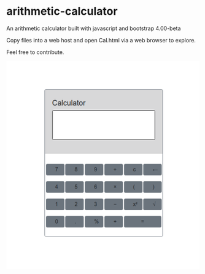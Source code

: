# arithmetic-calculator

An arithmetic calculator built with javascript and bootstrap 4.00-beta

Copy files into a web host and open Cal.html via a web browser to explore.

Feel free to contribute.

<p><img src="Img/Basic.png"></p>

